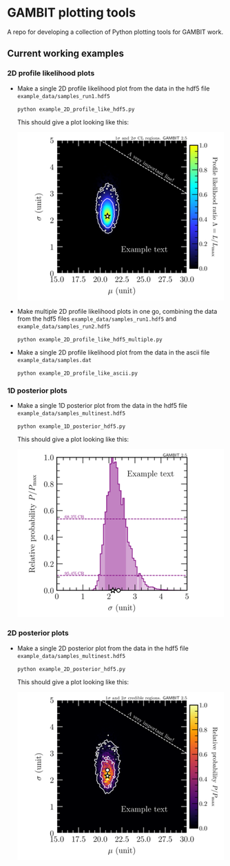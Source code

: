 # GAMBIT plotting tools

A repo for developing a collection of Python plotting tools for GAMBIT work. 


## Current working examples

### 2D profile likelihood plots

- Make a single 2D profile likelihood plot from the data in the hdf5 file `example_data/samples_run1.hdf5`
  ```terminal
  python example_2D_profile_like_hdf5.py
  ```
  This should give a plot looking like this:
  
  <img src="example_plots/2D_profile__mu__sigma__LogLike.png" alt="2D profile likelihood example plot" width="500"/>
  
- Make multiple 2D profile likelihood plots in one go, combining the data from the hdf5 files `example_data/samples_run1.hdf5` and `example_data/samples_run2.hdf5`
  ```terminal
  python example_2D_profile_like_hdf5_multiple.py
  ```

- Make a single 2D profile likelihood plot from the data in the ascii file `example_data/samples.dat`
  ```terminal
  python example_2D_profile_like_ascii.py
  ```

### 1D posterior plots

- Make a single 1D posterior plot from the data in the hdf5 file `example_data/samples_multinest.hdf5`
  ```terminal
  python example_1D_posterior_hdf5.py
  ```
  This should give a plot looking like this:
  
  <img src="example_plots/1D_posterior__sigma.png" alt="1D posterior example plot" width="500"/>


### 2D posterior plots

- Make a single 2D posterior plot from the data in the hdf5 file `example_data/samples_multinest.hdf5`
  ```terminal
  python example_2D_posterior_hdf5.py
  ```
  This should give a plot looking like this:
  
  <img src="example_plots/2D_posterior__mu__sigma.png" alt="2D posterior example plot" width="500"/>
